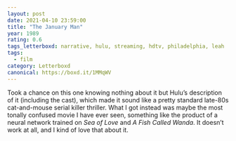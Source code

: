 ```yaml
---
layout: post 
date: 2021-04-10 23:59:00
title: "The January Man"
year: 1989
rating: 0.6
tags_letterboxd: narrative, hulu, streaming, hdtv, philadelphia, leah
tags:
  - film
category: Letterboxd
canonical: https://boxd.it/1MMqWV
---
```


Took a chance on this one knowing nothing about it but Hulu’s description of it (including the cast), which made it sound like a pretty standard late-80s cat-and-mouse serial killer thriller. What I got instead was maybe the most tonally confused movie I have ever seen, something like the product of a neural network trained on *Sea of Love* and *A Fish Called Wanda*. It doesn’t work at all, and I kind of love that about it.